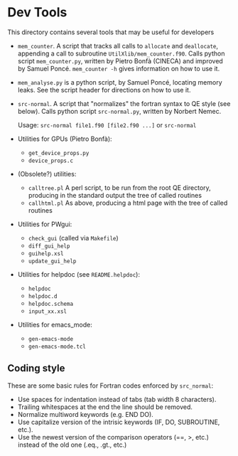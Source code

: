 # Dev Tools

This directory contains several tools that may be useful for developers

- `mem_counter`. A script that tracks all calls to `allocate` and `deallocate`,
   appending a call to subroutine `UtilXlib/mem_counter.f90`.
   Calls python script `mem_counter.py`, written by Pietro Bonfà (CINECA)
   and improved by Samuel Poncé.
   `mem_counter -h` gives information on how to use it.
-  `mem_analyse.py` is a python script, by Samuel Poncé, locating memory leaks. See the script header for directions on how to use it.
- `src-normal`. A script that "normalizes" the fortran syntax to QE style (see below).
   Calls python script `src-normal.py`, written by Norbert Nemec.

   Usage: `src-normal file1.f90 [file2.f90 ...]` or `src-normal`
- Utilities for GPUs (Pietro Bonfà):
  * `get_device_props.py`
  * `device_props.c`
- (Obsolete?) utilities:
  * `calltree.pl`
   A perl script, to be run from the root QE directory, producing in the
   standard output the tree of called routines
  * `callhtml.pl`
   As above, producing a html page with the tree of called routines
- Utilities for PWgui:
  * `check_gui` (called via `Makefile`)
  * `diff_gui_help`
  * `guihelp.xsl`
  * `update_gui_help`
- Utilities for helpdoc (see `README.helpdoc`):
  * `helpdoc`
  * `helpdoc.d`
  * `helpdoc.schema`
  * `input_xx.xsl`
- Utilities for emacs_mode:
  * `gen-emacs-mode`
  * `gen-emacs-mode.tcl`

## Coding style
These are some basic rules for Fortran codes enforced by `src_normal`:
* Use spaces for indentation instead of tabs (tab width 8 characters).
* Trailing whitespaces at the end the line should be removed.
* Normalize multiword keywords (e.g. END DO).
* Use capitalize version of the intrisic keywords (IF, DO, SUBROUTINE, etc.).
* Use the newest version of the comparison operators (==, >, etc.) instead of the old one (.eq., .gt., etc.)
